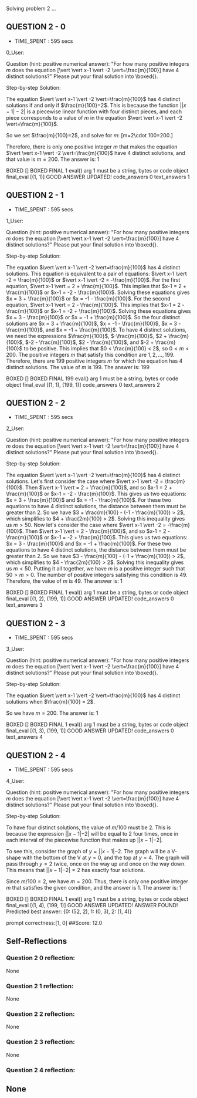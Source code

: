 Solving problem 2 ...



## QUESTION 2 - 0 
- TIME_SPENT : 595 secs

0_User:

Question (hint: positive numerical answer):
"For how many positive integers $m$ does the equation \[\vert \vert x-1 \vert -2 \vert=\frac{m}{100}\] have $4$ distinct solutions?"
Please put your final solution into \boxed{}.

Step-by-step Solution:


The equation $\vert \vert x-1 \vert -2 \vert=\frac{m}{100}$ has 4 distinct solutions if and only if $\frac{m}{100}=2$.
This is because the function $\vert \vert x-1 \vert -2 \vert$ is a piecewise linear function with four distinct pieces,
and each piece corresponds to a value of $m$ in the equation $\vert \vert x-1 \vert -2 \vert=\frac{m}{100}$.

So we set $\frac{m}{100}=2$, and solve for $m$:
\[m=2\cdot 100=200.\]

Therefore, there is only one positive integer $m$ that makes the equation $\vert \vert x-1 \vert -2 \vert=\frac{m}{100}$ have 4 distinct solutions,
and that value is $m=200$. The answer is: $1$

BOXED []
BOXED FINAL 1
eval() arg 1 must be a string, bytes or code object final_eval
[(1, 1)]
GOOD ANSWER UPDATED!
code_answers 0 text_answers 1



## QUESTION 2 - 1 
- TIME_SPENT : 595 secs

1_User:

Question (hint: positive numerical answer):
"For how many positive integers $m$ does the equation \[\vert \vert x-1 \vert -2 \vert=\frac{m}{100}\] have $4$ distinct solutions?"
Please put your final solution into \boxed{}.

Step-by-step Solution:


The equation $\vert \vert x-1 \vert -2 \vert=\frac{m}{100}$ has 4 distinct solutions.
This equation is equivalent to a pair of equations:
$\vert x-1 \vert -2 = \frac{m}{100}$ or $\vert x-1 \vert -2 = -\frac{m}{100}$.
For the first equation, $\vert x-1 \vert = 2 + \frac{m}{100}$.
This implies that $x-1 = 2 + \frac{m}{100}$ or $x-1 = -2 - \frac{m}{100}$.
Solving these equations gives $x = 3 + \frac{m}{100}$ or $x = -1 - \frac{m}{100}$.
For the second equation, $\vert x-1 \vert = 2 - \frac{m}{100}$.
This implies that $x-1 = 2 - \frac{m}{100}$ or $x-1 = -2 + \frac{m}{100}$.
Solving these equations gives $x = 3 - \frac{m}{100}$ or $x = -1 + \frac{m}{100}$.
So the four distinct solutions are $x = 3 + \frac{m}{100}$, $x = -1 - \frac{m}{100}$, $x = 3 - \frac{m}{100}$, and $x = -1 + \frac{m}{100}$.
To have 4 distinct solutions, we need the expressions $\frac{m}{100}$, $-\frac{m}{100}$, $2 + \frac{m}{100}$, $-2 - \frac{m}{100}$, $2 - \frac{m}{100}$, and $-2 + \frac{m}{100}$ to be positive.
This implies that $0 < \frac{m}{100} < 2$, so $0 < m < 200$.
The positive integers $m$ that satisfy this condition are $1, 2, ..., 199$.
Therefore, there are 199 positive integers $m$ for which the equation has 4 distinct solutions.
The value of $m$ is 199. The answer is: $199$

BOXED []
BOXED FINAL 199
eval() arg 1 must be a string, bytes or code object final_eval
[(1, 1), (199, 1)]
code_answers 0 text_answers 2



## QUESTION 2 - 2 
- TIME_SPENT : 595 secs

2_User:

Question (hint: positive numerical answer):
"For how many positive integers $m$ does the equation \[\vert \vert x-1 \vert -2 \vert=\frac{m}{100}\] have $4$ distinct solutions?"
Please put your final solution into \boxed{}.

Step-by-step Solution:


The equation $\vert \vert x-1 \vert -2 \vert=\frac{m}{100}$ has 4 distinct solutions.
Let's first consider the case where $\vert x-1 \vert -2 = \frac{m}{100}$.
Then $\vert x-1 \vert = 2 + \frac{m}{100}$, and so $x-1 = 2 + \frac{m}{100}$ or $x-1 = -2 - \frac{m}{100}$.
This gives us two equations:
$x = 3 + \frac{m}{100}$ and $x = -1 - \frac{m}{100}$.
For these two equations to have 4 distinct solutions, the distance between them must be greater than 2.
So we have $3 + \frac{m}{100} - (-1 - \frac{m}{100}) > 2$, which simplifies to $4 + \frac{2m}{100} > 2$.
Solving this inequality gives us $m > 50$.
Now let's consider the case where $\vert x-1 \vert -2 = -\frac{m}{100}$.
Then $\vert x-1 \vert = 2 - \frac{m}{100}$, and so $x-1 = 2 - \frac{m}{100}$ or $x-1 = -2 + \frac{m}{100}$.
This gives us two equations:
$x = 3 - \frac{m}{100}$ and $x = -1 + \frac{m}{100}$.
For these two equations to have 4 distinct solutions, the distance between them must be greater than 2.
So we have $3 - \frac{m}{100} - (-1 + \frac{m}{100}) > 2$, which simplifies to $4 - \frac{2m}{100} > 2$.
Solving this inequality gives us $m < 50$.
Putting it all together, we have $m$ is a positive integer such that $50 > m > 0$.
The number of positive integers satisfying this condition is 49.
Therefore, the value of $m$ is 49.
The answer is: $1$

BOXED []
BOXED FINAL 1
eval() arg 1 must be a string, bytes or code object final_eval
[(1, 2), (199, 1)]
GOOD ANSWER UPDATED!
code_answers 0 text_answers 3



## QUESTION 2 - 3 
- TIME_SPENT : 595 secs

3_User:

Question (hint: positive numerical answer):
"For how many positive integers $m$ does the equation \[\vert \vert x-1 \vert -2 \vert=\frac{m}{100}\] have $4$ distinct solutions?"
Please put your final solution into \boxed{}.

Step-by-step Solution:


The equation $\vert \vert x-1 \vert -2 \vert=\frac{m}{100}$ has 4 distinct solutions when $\frac{m}{100} = 2$.

So we have $m = 200$.
The answer is: $1$

BOXED []
BOXED FINAL 1
eval() arg 1 must be a string, bytes or code object final_eval
[(1, 3), (199, 1)]
GOOD ANSWER UPDATED!
code_answers 0 text_answers 4



## QUESTION 2 - 4 
- TIME_SPENT : 595 secs

4_User:

Question (hint: positive numerical answer):
"For how many positive integers $m$ does the equation \[\vert \vert x-1 \vert -2 \vert=\frac{m}{100}\] have $4$ distinct solutions?"
Please put your final solution into \boxed{}.

Step-by-step Solution:


To have four distinct solutions, the value of $m/100$ must be $2$. This is because the expression $| |x-1|-2|$ will be equal to $2$ four times, once in each interval of the piecewise function that makes up $| |x-1|-2|$.

To see this, consider the graph of $y = ||x-1|-2$. The graph will be a V-shape with the bottom of the V at $y=0$, and the top at $y=4$. The graph will pass through $y=2$ twice, once on the way up and once on the way down. This means that $| |x-1|-2|=2$ has exactly four solutions.

Since $m/100 = 2$, we have $m = 200$. Thus, there is only one positive integer $m$ that satisfies the given condition, and the answer is $1$. The answer is: 1

BOXED []
BOXED FINAL 1
eval() arg 1 must be a string, bytes or code object final_eval
[(1, 4), (199, 1)]
GOOD ANSWER UPDATED!
ANSWER FOUND!
Predicted best answer: {0: (52, 2), 1: (0, 3), 2: (1, 4)}

prompt correctness:[1, 0]
##Score: 12.0

## Self-Reflections

### Question 2 0 reflection:
None
### Question 2 1 reflection:
None
### Question 2 2 reflection:
None
### Question 2 3 reflection:
None
### Question 2 4 reflection:
None
---
